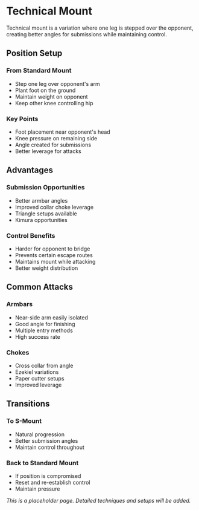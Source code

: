 # Technical Mount

Technical mount is a variation where one leg is stepped over the opponent, creating better angles for submissions while maintaining control.

## Position Setup

### From Standard Mount
- Step one leg over opponent's arm
- Plant foot on the ground
- Maintain weight on opponent
- Keep other knee controlling hip

### Key Points
- Foot placement near opponent's head
- Knee pressure on remaining side
- Angle created for submissions
- Better leverage for attacks

## Advantages

### Submission Opportunities
- Better armbar angles
- Improved collar choke leverage
- Triangle setups available
- Kimura opportunities

### Control Benefits
- Harder for opponent to bridge
- Prevents certain escape routes
- Maintains mount while attacking
- Better weight distribution

## Common Attacks

### Armbars
- Near-side arm easily isolated
- Good angle for finishing
- Multiple entry methods
- High success rate

### Chokes
- Cross collar from angle
- Ezekiel variations
- Paper cutter setups
- Improved leverage

## Transitions

### To S-Mount
- Natural progression
- Better submission angles
- Maintain control throughout

### Back to Standard Mount
- If position is compromised
- Reset and re-establish control
- Maintain pressure

*This is a placeholder page. Detailed techniques and setups will be added.*
